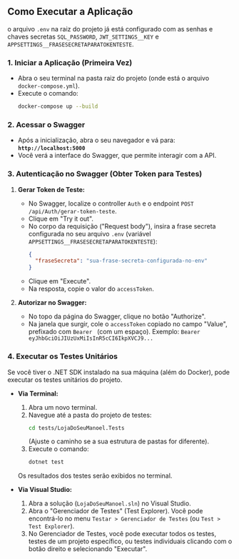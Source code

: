 ## Como Executar a Aplicação

o arquivo `.env` na raiz do projeto já está configurado com as senhas e chaves secretas `SQL_PASSWORD`, `JWT_SETTINGS__KEY` e `APPSETTINGS__FRASESECRETAPARATOKENTESTE`.

### 1. Iniciar a Aplicação (Primeira Vez)

* Abra o seu terminal na pasta raiz do projeto (onde está o arquivo `docker-compose.yml`).
* Execute o comando:
    ```bash
    docker-compose up --build
    ```

### 2. Acessar o Swagger

* Após a inicialização, abra o seu navegador e vá para:
    **`http://localhost:5000`**
* Você verá a interface do Swagger, que permite interagir com a API.

### 3. Autenticação no Swagger (Obter Token para Testes)

1.  **Gerar Token de Teste:**
    * No Swagger, localize o controller `Auth` e o endpoint `POST /api/Auth/gerar-token-teste`.
    * Clique em "Try it out".
    * No corpo da requisição ("Request body"), insira a frase secreta configurada no seu arquivo `.env` (variável `APPSETTINGS__FRASESECRETAPARATOKENTESTE`):
        ```json
        {
          "fraseSecreta": "sua-frase-secreta-configurada-no-env"
        }
        ```
    * Clique em "Execute".
    * Na resposta, copie o valor do `accessToken`.

2.  **Autorizar no Swagger:**
    * No topo da página do Swagger, clique no botão "Authorize".
    * Na janela que surgir, cole o `accessToken` copiado no campo "Value", prefixado com `Bearer ` (com um espaço). Exemplo:
        `Bearer eyJhbGciOiJIUzUxMiIsInR5cCI6IkpXVCJ9...`
      
### 4. Executar os Testes Unitários

Se você tiver o .NET SDK instalado na sua máquina (além do Docker), pode executar os testes unitários do projeto.

* **Via Terminal:**
    1.  Abra um novo terminal.
    2.  Navegue até a pasta do projeto de testes:
        ```bash
        cd tests/LojaDoSeuManoel.Tests 
        ```
        (Ajuste o caminho se a sua estrutura de pastas for diferente).
    3.  Execute o comando:
        ```bash
        dotnet test
        ```
    Os resultados dos testes serão exibidos no terminal.

* **Via Visual Studio:**
    1.  Abra a solução (`LojaDoSeuManoel.sln`) no Visual Studio.
    2.  Abra o "Gerenciador de Testes" (Test Explorer). Você pode encontrá-lo no menu `Testar > Gerenciador de Testes` (ou `Test > Test Explorer`).
    3.  No Gerenciador de Testes, você pode executar todos os testes, testes de um projeto específico, ou testes individuais clicando com o botão direito e selecionando "Executar".
